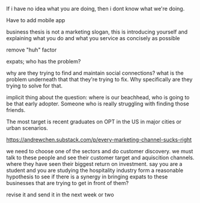 If i have no idea what you are doing, then i dont know what we're doing.

Have to add mobile app

business thesis is not a marketing slogan, this is introducing yourself and explaining what you do and what you service as concisely as possible

remove "huh" factor

expats; who has the problem?

why are they trying to find and maintain social connections? what is the problem underneath that that they're trying to fix. Why specifically are they trying to solve for that.

implicit thing about the question: where is our beachhead, who is going to be that early adopter. Someone who is really struggling with finding those friends. 

The most target is recent graduates on OPT in the US in major cities or urban scenarios.

https://andrewchen.substack.com/p/every-marketing-channel-sucks-right

we need to choose one of the sectors and do customer discovery. we must talk to these people and see their customer target and aquiscition channels. where they have seen their biggest return on investment. say you are a student and you are studying the hospitality industry
form a reasonable hypothesis to see if there is a synergy in bringing expats to these businesses that are trying to get in front of them?

revise it and send it in the next week or two